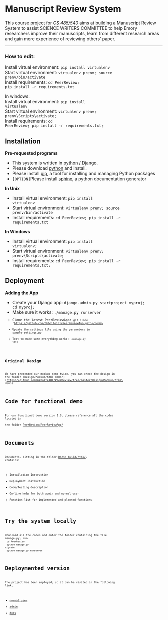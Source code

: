 Manuscript Review System
============================
This course project for [*CS 485/540*](http://www.mathcs.emory.edu/~cs540000/) aims at building a Manuscript Review System to assist SCIENCE WRITERS COMMITTEE to help Emory researchers improve their manuscripts, learn from different research areas and gain more experience of reviewing others’ paper.
____________________________
<h3>How to edit:</h3>

Install virtual environment: <code>pip install virtualenv</code><br>
Start virtual environment: <code>virtualenv prenv; source prenv/bin/activate</code><br>
Install requirements: <code>cd PeerReview; pip install -r requirements.txt</code><br>


In windows:<br>
Install virtual environment: <code>pip install virtualenv</code><br>
Start virtual environment: <code>virtualenv prenv; prenv\Scripts\activate;</code><br>
Install requirements: <code>cd PeerReview; pip install -r requirements.txt;  </code><br>

Installation
----------------------------
**Pre-requested programs**
* This system is written in [python / Django](https://www.djangoproject.com/). 
* Please download [python](https://www.python.org/) and install. 
* Please install [pip](), a tool for installing and managing Python packages
* `[OPTION]`Please install [sphinx](http://sphinx-doc.org/), a python documentation generator

**In Unix**
* Install virtual environment: <code>pip install virtualenv</code>
* Start virtual environment: <code>virtualenv prenv; source prenv/bin/activate</code>
* Install requirements: <code>cd PeerReview; pip install -r requirements.txt</code>

**In Windows**
* Install virtual environment: <code>pip install virtualenv;</code>
* Start virtual environment: <code>virtualenv prenv; prenv\Scripts\activate;</code>
* Install requirements: <code>cd PeerReview; pip install -r requirements.txt;</code>

Deployment
----------------------------
**Adding the App**
* Create your Django app: <code>django-admin.py startproject myproj; cd myproj;</code>
* Make sure it works: <code>./manage.py runserver<code>
* Clone the latest PeerReviewApp: <code>git clone 'https://github.com/bkbolte181/PeerReviewApp.git'</code>
* Update the settings file using the parameters in sample-settings.py
* Test to make sure everything works: <code>./manage.py test<code>

Original Design
----------------------------
We have presented our mockup demo twice, you can check the design in the 
folder [Design/Mockup/html demo/](https://github.com/bkbolte181/PeerReview/tree/master/Design/Mockup/html\ demo)

Code for functional demo
============================
For our functional demo version 1.0, please reference all the codes located in  
the folder [PeerReview/PeerReviewApp/](https://github.com/bkbolte181/PeerReview/tree/master/PeerReview/PeerReviewApp)

Documents
============================
Documents, sitting in the folder [Docs/_build/html/](https://github.com/bkbolte181/PeerReview/tree/master/Docs/_build/html), contains:

* Installation Instruction
* Deployment Instruction
* Code/Testing description
* On-line help for both admin and normal user
* Function list for implemented and planned functions

Try the system locally
============================
Download all the codes and enter the folder containing the file manage.py, run<br>
<code>cd PeerReview</code><br>
<code>python manage.py migrate</code><br>
<code>python manage.py runserver</code>

Deploymented version
============================
The project has been employed, so it can be visited in the following link,<br>
*  [normal_user](http://5ae8d563.ngrok.com/)
*  [admin](http://5ae8d563.ngrok.com/admin_login)
*  [docs](http://peerreview.readthedocs.org)
